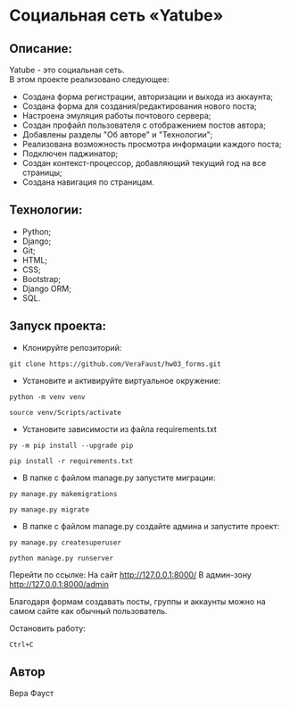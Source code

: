 # Социальная сеть «Yatube»

## Описание:
Yatube - это социальная сеть.  
В этом проекте реализовано следующее:
- Создана форма регистрации, авторизации и выхода из аккаунта;
- Создана форма для создания/редактирования нового поста;
- Настроена эмуляция работы почтового сервера;
- Создан профайл пользователя с отображением постов автора;
- Добавлены разделы "Об авторе" и "Технологии";
- Реализована возможность просмотра информации каждого поста;
- Подключен паджинатор;
- Создан контекст-процессор, добавляющий текущий год на все страницы;
- Создана навигация по страницам.

## Технологии:
- Python;
- Django;
- Git;
- HTML;
- CSS;
- Bootstrap;
- Django ORM;
- SQL.

## Запуск проекта:
- Клонируйте репозиторий:
```
git clone https://github.com/VeraFaust/hw03_forms.git
```

- Установите и активируйте виртуальное окружение:
```
python -m venv venv
```
```
source venv/Scripts/activate
```

- Установите зависимости из файла requirements.txt
```
py -m pip install --upgrade pip
```
```
pip install -r requirements.txt
```

- В папке с файлом manage.py запустите миграции:
```
py manage.py makemigrations
```
```
py manage.py migrate
```

- В папке с файлом manage.py создайте админа и запустите проект:
```
py manage.py createsuperuser
```
```
python manage.py runserver
```

Перейти по ссылке:
На сайт http://127.0.0.1:8000/
В админ-зону http://127.0.0.1:8000/admin

Благодаря формам создавать посты, группы и аккаунты можно на самом сайте как обычный пользователь.

Остановить работу:
```
Ctrl+C
```

## Автор
Вера Фауст
